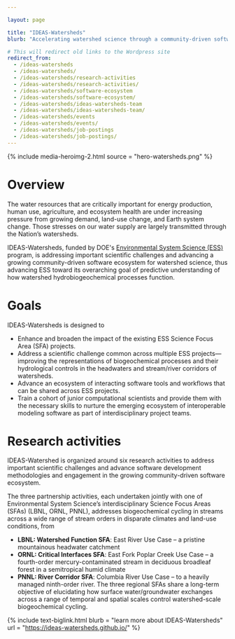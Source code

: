 ```yaml
---

layout: page

title: "IDEAS-Watersheds"
blurb: "Accelerating watershed science through a community-driven software ecosystem"

# This will redirect old links to the Wordpress site
redirect_from: 
  - /ideas-watersheds
  - /ideas-watersheds/
  - /ideas-watersheds/research-activities
  - /ideas-watersheds/research-activities/
  - /ideas-watersheds/software-ecosystem
  - /ideas-watersheds/software-ecosystem/
  - /ideas-watersheds/ideas-watersheds-team
  - /ideas-watersheds/ideas-watersheds-team/
  - /ideas-watersheds/events
  - /ideas-watersheds/events/
  - /ideas-watersheds/job-postings
  - /ideas-watersheds/job-postings/
---
```


{%  include media-heroimg-2.html 
    source = "hero-watersheds.png"
%}

# Overview

The water resources that are critically important for energy production, human use, agriculture, and ecosystem health are under increasing pressure from growing demand, land-use change, and Earth system change. Those stresses on our water supply are largely transmitted through the Nation’s watersheds.

IDEAS-Watersheds, funded by DOE's [Environmental System Science (ESS)](https://ess.science.energy.gov) program, is addressing important scientific challenges and advancing a growing community-driven software ecosystem for watershed science, thus advancing ESS toward its overarching goal of predictive understanding of how watershed hydrobiogeochemical processes function.

# Goals

IDEAS-Watersheds is designed to

- Enhance and broaden the impact of the existing ESS Science Focus Area (SFA) projects.
- Address a scientific challenge common across multiple ESS projects—improving the representations of biogeochemical processes and their hydrological controls in the headwaters and stream/river corridors of watersheds.
- Advance an ecosystem of interacting software tools and workflows that can be shared across ESS projects.
- Train a cohort of junior computational scientists and provide them with the necessary skills to nurture the emerging ecosystem of interoperable modeling software as part of interdisciplinary project teams.

# Research activities

IDEAS-Watershed is organized around six research activities to address important scientific challenges and advance software development methodologies and engagement in the growing community-driven software ecosystem.

The three partnership activities, each undertaken jointly with one of Environmental System Science’s interdisciplinary Science Focus Areas (SFAs) (LBNL, ORNL, PNNL), addresses biogeochemical cycling in streams across a wide range of stream orders in disparate climates and land-use conditions, from

- **LBNL: Watershed Function SFA**: East River Use Case – a pristine mountainous headwater catchment
- **ORNL: Critical Interfaces SFA**: East Fork Poplar Creek Use Case – a fourth-order mercury-contaminated stream in deciduous broadleaf forest in a semitropical humid climate
- **PNNL: River Corridor SFA**: Columbia River Use Case – to a heavily managed ninth-order river.
The three regional SFAs share a long-term objective of elucidating how surface water/groundwater exchanges across a range of temporal and spatial scales control watershed-scale biogeochemical cycling.


{% 	include text-biglink.html
		blurb = "learn more about IDEAS-Watersheds"
		url = "https://ideas-watersheds.github.io/"
%}
